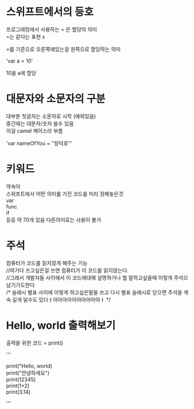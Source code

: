 # 스위프트에서의 등호

프로그래밍에서 사용하는 = 은 할당의 의미    
=는 같다는 표현 x    

=를 기준으로 오른쪽에있는걸 왼쪽으로 할당하는 의미    

'var a = 10'  

10을 a에 할당    

# 대문자와 소문자의 구분    
대부분 첫글자는 소문자로 시작 (예외있음)      
중간에는 대문자/숫자 쓸수 있음    
이걸 camel 케이스라 부름    

'var nameOfYou = "정덕호"'    

# 키워드    
약속어     
스위프트에서 어떤 의미를 가진 코드를 미리 정해놓은것    
var     
func    
if     
등등 약 70개 있음 다른의미로는 사용이 불가    

# 주석    
컴퓨터가 코드를 읽지않게 해주는 기능    
//여기다 쓰고싶은걸 쓰면 컴퓨터가 이 코드를 읽지않는다.    
//그래서 개발자들 사이에서 이 코드에대해 설명하거나 뭘 말하고싶을때 이렇게 주석으 남기기도한다     
/* 슬래시 별표 사이에 이렇게 하고싶은말을 쓰고 다시 별표 슬래시로 닫으면 주석을 계속 길게 달수도 있다ㅏ아아아아아아아아아아ㅏ */

# Hello, world 출력해보기    

출력을 위한 코드 = print() 
  
'''

print("Hello, world)    
print("안녕하세요")    
print(12345)    
print(1+2)    
print(3.14)   

'''
